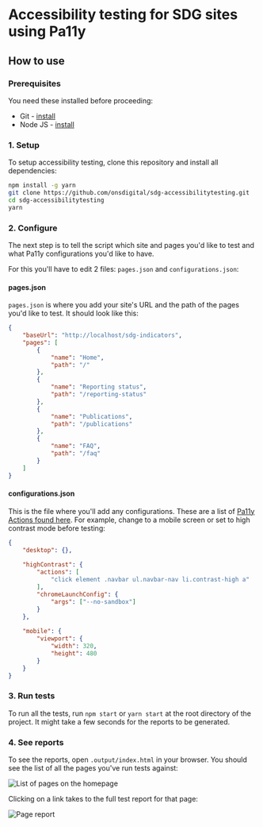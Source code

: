 # Accessibility testing for SDG sites using Pa11y

## How to use

### Prerequisites

You need these installed before proceeding:

* Git - [install](https://git-scm.com/)
* Node JS - [install](https://nodejs.org/)

### 1. Setup

To setup accessibility testing, clone this repository and install all dependencies:

```bash
npm install -g yarn
git clone https://github.com/onsdigital/sdg-accessibilitytesting.git
cd sdg-accessibilitytesting
yarn
```

### 2. Configure

The next step is to tell the script which site and pages you'd like to test and what Pa11y configurations you'd like to have.

For this you'll have to edit 2 files: `pages.json` and `configurations.json`:

#### pages.json

`pages.json` is where you add your site's URL and the path of the pages you'd like to test. It should look like this:

```json
{
    "baseUrl": "http://localhost/sdg-indicators",
    "pages": [
        {
            "name": "Home",
            "path": "/"
        },
        {
            "name": "Reporting status",
            "path": "/reporting-status"
        },
        {
            "name": "Publications",
            "path": "/publications"
        },
        {
            "name": "FAQ",
            "path": "/faq"
        }
    ]
}
```

#### configurations.json

This is the file where you'll add any configurations. These are a list of [Pa11y Actions found here](https://github.com/pa11y/pa11y#actions). For example, change to a mobile screen or set to high contrast mode before testing:

```json
{
    "desktop": {},
    
    "highContrast": {
        "actions": [
            "click element .navbar ul.navbar-nav li.contrast-high a"
        ],
        "chromeLaunchConfig": {
            "args": ["--no-sandbox"]
        } 
    },
    
    "mobile": {
        "viewport": {
            "width": 320,
            "height": 480
        }
    }
}
```

### 3. Run tests

To run all the tests, run `npm start` or `yarn start` at the root directory of the project. It might take a few seconds for the reports to be generated.

### 4. See reports

To see the reports, open `.output/index.html` in your browser. You should see the list of all the pages you've run tests against:

![List of pages on the homepage](https://imgur.com/MoOTcRM.png)

Clicking on a link takes to the full test report for that page:

![Page report](https://imgur.com/YXqiJPQ.png)

